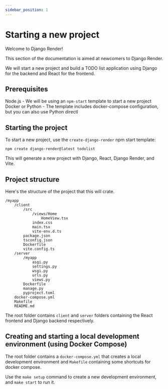 ```yaml
---
sidebar_position: 1
---
```


# Starting a new project

Welcome to Django Render!

This section of the documentation is aimed at newcomers to Django Render.

We will start a new project and build a TODO list application using Django for the backend and React for the frontend.

## Prerequisites

Node.js - We will be using an `npm-start` template to start a new project
Docker or Python - The template includes docker-compose configuration, but you can also use Python directl


## Starting the project

To start a new project, use the `create-django-render` npm start template:

```
npm create django-render@latest todolist
```

This will generate a new project with Django, React, Django Render, and Vite.



## Project structure

Here's the structure of the project that this will crate.

```
/myapp
    /client
        /src
            /views/Home
                HomeView.tsx
            index.css
            main.tsx
            vite-env.d.ts
        package.json
        tsconfig.json
        Dockerfile
        vite.config.ts
    /server
        /myapp
            asgi.py
            settings.py
            wsgi.py
            urls.py
            views.py
        Dockerfile
        manage.py
        pyproject.toml
    docker-compose.yml
    Makefile
    README.md
```

The root folder contains ``client`` and ``server`` folders containing the React frontend and Django backend respectively.

## Creating and starting a local development environment (using Docker Compose)

The root folder contains a ``docker-compose.yml`` that creates a local development environment and ``Makefile`` containing some shortcuts for docker compose.

Use the ``make setup`` command to create a new development environment, and ``make start`` to run it.
